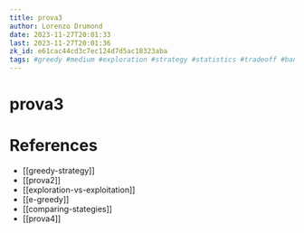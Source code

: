 ```yaml
---
title: prova3
author: Lorenzo Drumond
date: 2023-11-27T20:01:33
last: 2023-11-27T20:01:36
zk_id: e61cac44cd3c7ec124d7d5ac18323aba
tags: #greedy #medium #exploration #strategy #statistics #tradeoff #bandits #initialization #decaying #math #regret #exploitation #multi_armed
---
```



# prova3

# References
- [[greedy-strategy]]
- [[prova2]]
- [[exploration-vs-exploitation]]
- [[e-greedy]]
- [[comparing-stategies]]
- [[prova4]]
